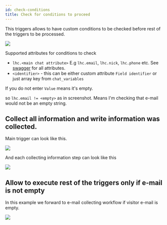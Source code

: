 ```yaml
---
id: check-conditions
title: Check for conditions to proceed
---
```


This triggers allows to have custom conditions to be checked before rest of the triggers to be processed.

![](/img/bot/check-conditions.png)

Supported attributes for conditions to check

* `lhc.<main chat attribute>` E.g `lhc.email`, `lhc.nick`, `lhc.phone` etc. See [swagger](https://api.livehelperchat.com) for all attributes.
* `<identifier>` - this can be either custom attribute `Field identifier` or just array key from `chat_variables`

If you do not enter `Value` means it's empty.

so `lhc.email != <empty>` as in screenshot. Means I'm checking that e-mail would not be an empty string.

## Collect all information and write information was collected.

Main trigger can look like this.

![](/img/bot/request-appointment.png)

And each collecting information step can look like this

![](/img/bot/collect-nick.png)

## Allow to execute rest of the triggers only if e-mail is not empty

In this example we forward to e-mail collecting workflow if visitor e-mail is empty.

![](/img/bot/condition-example-2.png)
